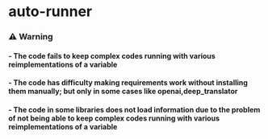 # auto-runner

### ⚠️ Warning

<h4>- The code fails to keep complex codes running with various reimplementations of a variable</h3>
<h4>- The code has difficulty making requirements work without installing them manually; but only in some cases like openai,deep_translator</h3>
<h4>- The code in some libraries does not load information due to the problem of not being able to keep complex codes running with various reimplementations of a variable</h3>

